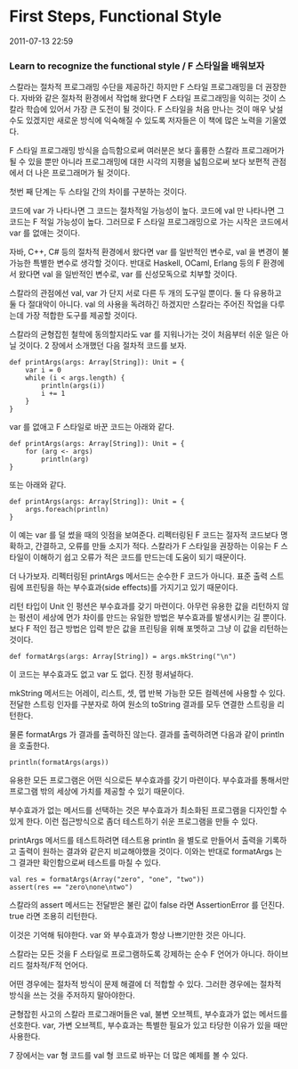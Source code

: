 # First Steps, Functional Style

2011-07-13 22:59


### Learn to recognize the functional style / F 스타일을 배워보자

스칼라는 절차적 프로그래밍 수단을 제공하긴 하지만 F 스타일 프로그래밍을 더 권장한다.
자바와 같은 절차적 환경에서 작업해 왔다면 F 스타일 프로그래밍을 익히는 것이 스칼라 학습에 있어서 가장 큰 도전이 될 것이다.
F 스타일을 처음 만나는 것이 매우 낮설 수도 있겠지만 새로운 방식에 익숙해질 수 있도록 저자들은 이 책에 많은 노력을 기울였다.

F 스타일 프로그래밍 방식을 습득함으로써 여러분은 보다 훌륭한 스칼라 프로그래머가 될 수 있을 뿐만 아니라
프로그래밍에 대한 시각의 지평을 넓힘으로써 보다 보편적 관점에서 더 나은 프로그래머가 될 것이다.

첫번 째 단계는 두 스타일 간의 차이를 구분하는 것이다.

코드에 var 가 나타나면 그 코드는 절차적일 가능성이 높다.
코드에 val 만 나타나면 그 코드는 F 적일 가능성이 높다.
그러므로 F 스타일 프로그래밍으로 가는 시작은 코드에서 var 를 없애는 것이다.

자바, C++, C# 등의 절차적 환경에서 왔다면 var 를 일반적인 변수로, val 을 변경이 불가능한 특별한 변수로 생각할 것이다.
반대로 Haskell, OCaml, Erlang 등의 F 환경에서 왔다면 val 을 일반적인 변수로, var 를 신성모독으로 치부할 것이다.

스칼라의 관점에선 val, var 가 단지 서로 다른 두 개의 도구일 뿐이다. 둘 다 유용하고 둘 다 절대악이 아니다.
val 의 사용을 독려하긴 하겠지만 스칼라는 주어진 작업을 다루는데 가장 적합한 도구를 제공할 것이다.

스칼라의 균형잡힌 철학에 동의할지라도 var 를 지워나가는 것이 처음부터 쉬운 일은 아닐 것이다.
2 장에서 소개했던 다음 절차적 코드를 보자.

	def printArgs(args: Array[String]): Unit = {
		var i = 0
		while (i < args.length) {
			println(args(i))
			i += 1
		}
	}

var 를 없애고 F 스타일로 바꾼 코드는 아래와 같다.

	def printArgs(args: Array[String]): Unit = {
		for (arg <- args)
			println(arg)
	}

또는 아래와 같다.

	def printArgs(args: Array[String]): Unit = {
		args.foreach(println)
	}

이 예는 var 를 덜 썼을 때의 잇점을 보여준다.
리펙터링된 F 코드는 절자적 코드보다 명확하고, 간결하고, 오류를 만들 소지가 적다.
스칼라가 F 스타일을 권장하는 이유는 F 스타일이 이해하기 쉽고 오류가 적은 코드를 만드는데 도움이 되기 때문이다.

더 나가보자.
리펙터링된 printArgs 메서드는 순수한 F 코드가 아니다.
표준 출력 스트림에 프린팅을 하는 부수효과(side effects)를 가지기고 있기 때문이다.

리턴 타입이 Unit 인 펑션은 부수효과를 갖기 마련이다.
아무런 유용한 값을 리턴하지 않는 펑션이 세상에 먼가 차이를 만드는 유일한 방법은 부수효과를 발생시키는 길 뿐이다.
보다 F 적인 접근 방법은 입력 받은 값을 프린팅을 위해 포멧하고 그냥 이 값을 리턴하는 것이다.

	def formatArgs(args: Array[String]) = args.mkString("\n")

이 코드는 부수효과도 없고 var 도 없다. 진정 펑셔널하다.

mkString 메서드는 어레이, 리스트, 셋, 맵 반복 가능한 모든 컬렉션에 사용할 수 있다.
전달한 스트링 인자를 구분자로 하여 원소의 toString 결과를 모두 연결한 스트링을 리턴한다.

물론 formatArgs 가 결과를 출력하진 않는다.
결과를 출력하려면 다음과 같이 println 을 호출한다.

	println(formatArgs(args))

유용한 모든 프로그램은 어떤 식으로든 부수효과를 갖기 마련이다.
부수효과를 통해서만 프로그램 밖의 세상에 가치를 제공할 수 있기 때문이다.

부수효과가 없는 메서드를 선택하는 것은 부수효과가 최소화된 프로그램을 디자인할 수 있게 한다.
이런 접근방식으로 좀더 테스트하기 쉬운 프로그램을 만들 수 있다.

printArgs 메서드를 테스트하려면 테스트용 println 을 별도로 만들어서 출력을 기록하고 출력이 원하는 결과와 같은지 비교해야했을 것이다.
이와는 반대로 formatArgs 는 그 결과만 확인함으로써 테스트를 마칠 수 있다.

	val res = formatArgs(Array("zero", "one", "two"))
	assert(res == "zero\none\ntwo")

스칼라의 assert 메서드는 전달받은 불린 값이 false 라면 AssertionError 를 던진다.
true 라면 조용히 리턴한다.

이것은 기억해 둬야한다.
var 와 부수효과가 항상 나쁘기만한 것은 아니다.

스칼라는 모든 것을 F 스타일로 프로그램하도록 강제하는 순수 F 언어가 아니다.
하이브리드 절차적/F적 언어다.

어떤 경우에는 절차적 방식이 문제 해결에 더 적합할 수 있다.
그러한 경우에는 절차적 방식을 쓰는 것을 주저하지 말아야한다.

균형잡힌 사고의 스칼라 프로그래머들은 val, 불변 오브젝트, 부수효과가 없는 메서드를 선호한다.
var, 가변 오브젝트, 부수효과는 특별한 필요가 있고 타당한 이유가 있을 때만 사용한다.

7 장에서는 var 형 코드를 val 형 코드로 바꾸는 더 많은 예제를 볼 수 있다.